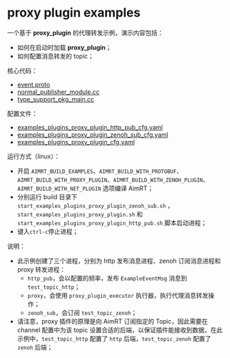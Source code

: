 # proxy plugin examples

一个基于 **proxy_plugin** 的代理转发示例，演示内容包括：
- 如何在启动时加载 **proxy_plugin**；
- 如何配置消息转发的 topic；

核心代码：
- [event.proto](../../../protocols/example/event.proto)
- [normal_publisher_module.cc](../../cpp/pb_chn/module/normal_publisher_module/normal_publisher_module.cc)
- [type_support_pkg_main.cc](./example_event_ts_pkg/type_support_pkg_main.cc)


配置文件：
- [examples_plugins_proxy_plugin_http_pub_cfg.yaml](./install/linux/bin/cfg/examples_plugins_proxy_plugin_http_pub_cfg.yaml)
- [examples_plugins_proxy_plugin_zenoh_sub_cfg.yaml](./install/linux/bin/cfg/examples_plugins_proxy_plugin_zenoh_sub_cfg.yaml)
- [examples_plugins_proxy_plugin_cfg.yaml](./install/linux/bin/cfg/examples_plugins_proxy_plugin_cfg.yaml)


运行方式（linux）：
- 开启 `AIMRT_BUILD_EXAMPLES`、`AIMRT_BUILD_WITH_PROTOBUF`、`AIMRT_BUILD_WITH_PROXY_PLUGIN`、`AIMRT_BUILD_WITH_ZENOH_PLUGIN`、`AIMRT_BUILD_WITH_NET_PLUGIN` 选项编译 AimRT；
- 分别运行 build 目录下 `start_examples_plugins_proxy_plugin_zenoh_sub.sh` ， `start_examples_plugins_proxy_plugin.sh` 和 `start_examples_plugins_proxy_plugin_http_pub.sh` 脚本启动进程；
- 键入`ctrl-c`停止进程；


说明：
- 此示例创建了三个进程，分别为 http 发布消息进程、zenoh 订阅消息进程和 proxy 转发进程：
  - `http_pub`，会以配置的频率，发布 `ExampleEventMsg` 消息到 `test_topic_http`；
  - `proxy`，会使用 `proxy_plugin_executor` 执行器，执行代理消息转发操作；
  - `zenoh_sub`，会订阅 `test_topic_zenoh`；
- 请注意，proxy 插件的原理是向 AimRT 订阅指定的 Topic，因此需要在 channel 配置中为该 topic 设置合适的后端，以保证插件能接收到数据，在此示例中，`test_topic_http` 配置了 `http` 后端，`test_topic_zenoh` 配置了 `zenoh` 后端；